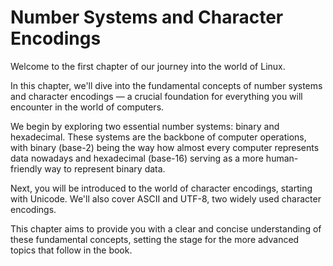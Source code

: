 # Number Systems and Character Encodings

Welcome to the first chapter of our journey into the world of Linux. 

In this chapter, we'll dive into the fundamental concepts of number systems and character
encodings — a crucial foundation for everything you will encounter in the world of computers.

We begin by exploring two essential number systems: binary and hexadecimal. 
These systems are the backbone of computer operations, with binary (base-2) being the way how
almost every computer represents data nowadays and hexadecimal (base-16) 
serving as a more human-friendly way to represent binary data.

Next, you will be introduced to the world of character encodings, starting with Unicode. 
We'll also cover ASCII and UTF-8, two widely used character encodings.

This chapter aims to provide you with a clear and concise understanding of these fundamental concepts, 
setting the stage for the more advanced topics that follow in the book. 
